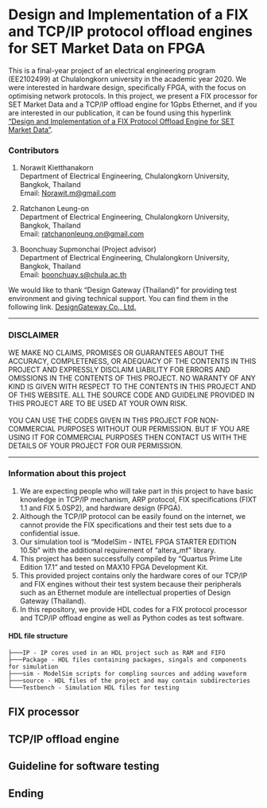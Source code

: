 # Design and Implementation of a FIX and TCP/IP protocol offload engines for SET Market Data on FPGA
 
This is a final-year project of an electrical engineering program (EE2102499) at Chulalongkorn university in the academic year 2020. We were interested in hardware design, specifically FPGA, with the focus on optimising network protocols. In this project, we present a FIX processor for SET Market Data and a TCP/IP offload engine for 1Gpbs Ethernet, and if you are interested in our publication, it can be found using this hyperlink [“Design and Implementation of a FIX Protocol Offload Engine for SET Market Data”](https://ieeexplore.ieee.org/abstract/document/10127033). 

### Contributors  
1. Norawit Kietthanakorn <br />
   Department of Electrical Engineering, Chulalongkorn University, Bangkok, Thailand <br />
   Email: Norawit.m@gmail.com

2. Ratchanon Leung-on <br />
   Department of Electrical Engineering, Chulalongkorn University, Bangkok, Thailand <br />
   Email: ratchanonleung.on@gmail.com

4. Boonchuay Supmonchai (Project advisor) <br />
   Department of Electrical Engineering, Chulalongkorn University, Bangkok, Thailand <br />
   Email: boonchuay.s@chula.ac.th 
 
We would like to thank “Design Gateway (Thailand)” for providing test environment and giving technical support. You can find them in the following link. 
[DesignGateway Co., Ltd.](https://dgway.com/index_E.html)
 
___
### DISCLAIMER  
WE MAKE NO CLAIMS, PROMISES OR GUARANTEES ABOUT THE ACCURACY, COMPLETENESS, OR ADEQUACY OF THE CONTENTS IN THIS PROJECT AND EXPRESSLY DISCLAIM LIABILITY FOR ERRORS AND OMISSIONS IN THE CONTENTS OF THIS PROJECT. NO WARANTY OF ANY KIND IS GIVEN WITH RESPECT TO THE CONTENTS IN THIS PROJECT AND OF THIS WEBSITE. ALL THE SOURCE CODE AND GUIDELINE PROVIDED IN THIS PROJECT ARE TO BE USED AT YOUR OWN RISK. <br /> <br />
YOU CAN USE THE CODES GIVEN IN THIS PROJECT FOR NON-COMMERCIAL PURPOSES WITHOUT OUR PERMISSION. BUT IF YOU ARE USING IT FOR COMMERCIAL PURPOSES THEN CONTACT US WITH THE DETAILS OF YOUR PROJECT FOR OUR PERMISSION. 
___
  
### Information about this project  
1. We are expecting people who will take part in this project to have basic knowledge in TCP/IP mechanism, ARP protocol, FIX specifications (FIXT 1.1 and FIX 5.0SP2), and hardware design (FPGA). 
2. Although the TCP/IP protocol can be easily found on the internet, we cannot provide the FIX specifications and their test sets due to a confidential issue. 
3. Our simulation tool is “ModelSim - INTEL FPGA STARTER EDITION 10.5b” with the additional requirement of “altera_mf” library. 
4. This project has been successfully compiled by “Quartus Prime Lite Edition 17.1” and tested on MAX10 FPGA Development Kit. 
5. This provided project contains only the hardware cores of our TCP/IP and FIX engines without their test system because their peripherals such as an Ethernet module are intellectual properties of Design Gateway (Thailand).
6. In this repository, we provide HDL codes for a FIX protocol processor and TCP/IP offload engine as well as Python codes as test software. 

#### HDL file structure
```
├───IP - IP cores used in an HDL project such as RAM and FIFO
├───Package - HDL files containing packages, singals and components for simulation
├───sim - ModelSim scripts for compling sources and adding waveform
├───source - HDL files of the project and may contain subdirectories
└───Testbench - Simulation HDL files for testing  
```


## FIX processor 



## TCP/IP offload engine


## Guideline for software testing


## Ending
